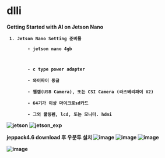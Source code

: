 # dlli


<b> Getting Started with AI on Jetson Nano

```
 1. Jetson Nano Setting 준비물
  
        - jetson nano 4gb


  
        - c type power adapter
  
        - 와이파이 동글
  
        - 웹캠(USB Camera), 또는 CSI Camera (라즈베리파이 V2)
  
        - 64기가 이상 마이크로sd카드
  
        - 그외 쿨링펜, lcd, 또는 모니터. hdmi
```
<b>

![jetson](https://github.com/user-attachments/assets/fadbd75e-5c73-4563-ac8d-f6779e17bcb3)
![jetson_exp](https://github.com/user-attachments/assets/c3ef7062-308c-4118-947c-35479fbd2581)

<b> jeppack4.6 download 후 우분투 설치
![image](https://github.com/user-attachments/assets/9adcd858-2200-41b5-bdc3-83251f9568ca)
![image](https://github.com/user-attachments/assets/5bbe6a62-c529-4042-b8a1-b807160acc7f)
![image](https://github.com/user-attachments/assets/8347682f-dd0d-4804-888b-649036606d51)

![image](https://github.com/user-attachments/assets/67ec88da-15df-4470-9122-19bbb3e513b3)
